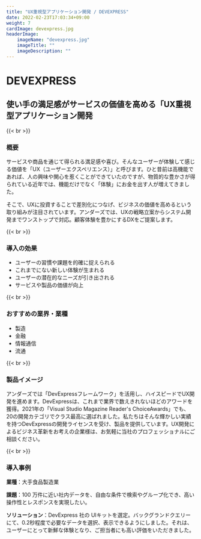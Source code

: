 ```yaml
---
title: "UX重視型アプリケーション開発 / DEVEXPRESS"
date: 2022-02-23T17:03:34+09:00
weight: 7
cardImage: devexpress.jpg
headerImage:
    imageName: "devexpress.jpg"
    imageTitle: ""
    imageDescription: ""
---
```


# DEVEXPRESS

## 使い手の満足感がサービスの価値を高める「UX重視型アプリケーション開発

{{< br >}}

### 概要

サービスや商品を通じて得られる満足感や喜び。そんなユーザーが体験して感じる価値を「UX（ユーザーエクスペリエンス）」と呼びます。ひと昔前は高機能であれば、人の興味や関心を惹くことができていたのですが、物質的な豊かさが得られている近年では、機能だけでなく「体験」にお金を出す人が増えてきました。

そこで、UXに投資することで差別化につなげ、ビジネスの価値を高めるという取り組みが注目されています。アンダーズでは、UXの戦略立案からシステム開発までワンストップで対応。顧客体験を豊かにするDXをご提案します。

{{< br >}}

### 導入の効果

- ユーザーの習慣や課題を的確に捉えられる
- これまでにない新しい体験が生まれる
- ユーザーの潜在的なニーズが引き出される
- サービスや製品の価値が向上

{{< br >}}

### おすすめの業界・業種

- 製造
- 金融
- 情報通信
- 流通

{{< br >}}

### 製品イメージ

アンダーズでは「DevExpressフレームワーク」を活用し、ハイスピードでUX開発を進めます。DevExpressは、これまで業界で数えきれないほどのアワードを獲得。2021年の「Visual Studio Magazine Reader's ChoiceAwards」でも、20の開発カテゴリでクラス最高に選ばれました。私たちはそんな輝かしい実績を持つDevExpressの開発ライセンスを受け、製品を提供しています。UX開発によるビジネス革新をお考えの企業様は、お気軽に当社のプロフェッショナルにご相談ください。

{{< br >}}

### 導入事例

**業種**：大手食品製造業  

**課題**：100 万件に近い社内データを、自由な条件で検索やグループ化でき、高い操作性とレスポンスを実現したい。  

**ソリューション**：DevExpress 社の UIキットを選定。バックグランドクエリーにて、0.2秒程度で必要なデータを選択、表示できるようにしました。それは、ユーザーにとって新鮮な体験となり、ご担当者にも高い評価をいただきました。